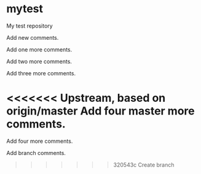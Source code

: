 mytest
======

My test repository

Add new comments.

Add one more comments.

Add two more comments.

Add three more comments.

<<<<<<< Upstream, based on origin/master
Add four master more comments.
=======
Add four more comments.

Add branch comments.
>>>>>>> 320543c Create branch
